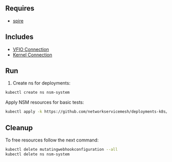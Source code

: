 ## Requires

- [spire](../spire)

## Includes

- [VFIO Connection](../use-cases/Vfio2Noop)
- [Kernel Connection](../use-cases/SriovKernel2Noop)

## Run

1. Create ns for deployments:
```bash
kubectl create ns nsm-system
```

Apply NSM resources for basic tests:
```bash
kubectl apply -k https://github.com/networkservicemesh/deployments-k8s/examples/sriov?ref=c27d6b13aea08d152d17c7bb0c43d1ca649b0f41
```

## Cleanup

To free resources follow the next command:
```bash
kubectl delete mutatingwebhookconfiguration --all
kubectl delete ns nsm-system
```

